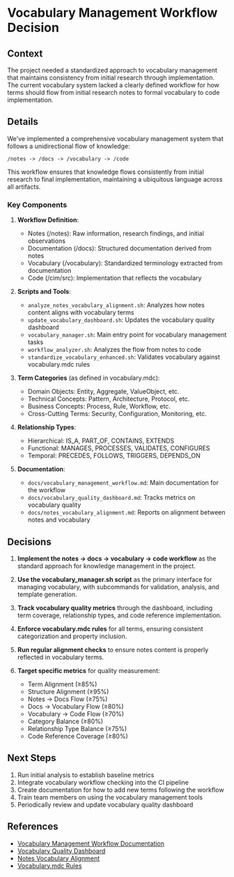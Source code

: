 # Vocabulary Management Workflow Decision

## Context
The project needed a standardized approach to vocabulary management that maintains consistency from initial research through implementation. The current vocabulary system lacked a clearly defined workflow for how terms should flow from initial research notes to formal vocabulary to code implementation.

## Details
We've implemented a comprehensive vocabulary management system that follows a unidirectional flow of knowledge:

```
/notes -> /docs -> /vocabulary -> /code
```

This workflow ensures that knowledge flows consistently from initial research to final implementation, maintaining a ubiquitous language across all artifacts.

### Key Components

1. **Workflow Definition**:
   - Notes (/notes): Raw information, research findings, and initial observations
   - Documentation (/docs): Structured documentation derived from notes
   - Vocabulary (/vocabulary): Standardized terminology extracted from documentation
   - Code (/cim/src): Implementation that reflects the vocabulary

2. **Scripts and Tools**:
   - `analyze_notes_vocabulary_alignment.sh`: Analyzes how notes content aligns with vocabulary terms
   - `update_vocabulary_dashboard.sh`: Updates the vocabulary quality dashboard
   - `vocabulary_manager.sh`: Main entry point for vocabulary management tasks
   - `workflow_analyzer.sh`: Analyzes the flow from notes to code
   - `standardize_vocabulary_enhanced.sh`: Validates vocabulary against vocabulary.mdc rules

3. **Term Categories** (as defined in vocabulary.mdc):
   - Domain Objects: Entity, Aggregate, ValueObject, etc.
   - Technical Concepts: Pattern, Architecture, Protocol, etc.
   - Business Concepts: Process, Rule, Workflow, etc.
   - Cross-Cutting Terms: Security, Configuration, Monitoring, etc.

4. **Relationship Types**:
   - Hierarchical: IS_A, PART_OF, CONTAINS, EXTENDS
   - Functional: MANAGES, PROCESSES, VALIDATES, CONFIGURES
   - Temporal: PRECEDES, FOLLOWS, TRIGGERS, DEPENDS_ON

5. **Documentation**:
   - `docs/vocabulary_management_workflow.md`: Main documentation for the workflow
   - `docs/vocabulary_quality_dashboard.md`: Tracks metrics on vocabulary quality
   - `docs/notes_vocabulary_alignment.md`: Reports on alignment between notes and vocabulary

## Decisions

1. **Implement the notes -> docs -> vocabulary -> code workflow** as the standard approach for knowledge management in the project.

2. **Use the vocabulary_manager.sh script** as the primary interface for managing vocabulary, with subcommands for validation, analysis, and template generation.

3. **Track vocabulary quality metrics** through the dashboard, including term coverage, relationship types, and code reference implementation.

4. **Enforce vocabulary.mdc rules** for all terms, ensuring consistent categorization and property inclusion.

5. **Run regular alignment checks** to ensure notes content is properly reflected in vocabulary terms.

6. **Target specific metrics** for quality measurement:
   - Term Alignment (≥85%)
   - Structure Alignment (≥95%)
   - Notes → Docs Flow (≥75%)
   - Docs → Vocabulary Flow (≥80%)
   - Vocabulary → Code Flow (≥70%)
   - Category Balance (≥80%)
   - Relationship Type Balance (≥75%)
   - Code Reference Coverage (≥80%)

## Next Steps

1. Run initial analysis to establish baseline metrics
2. Integrate vocabulary workflow checking into the CI pipeline
3. Create documentation for how to add new terms following the workflow
4. Train team members on using the vocabulary management tools
5. Periodically review and update vocabulary quality dashboard

## References

- [Vocabulary Management Workflow Documentation](../docs/vocabulary_management_workflow.md)
- [Vocabulary Quality Dashboard](../docs/vocabulary_quality_dashboard.md)
- [Notes Vocabulary Alignment](../docs/notes_vocabulary_alignment.md)
- [Vocabulary.mdc Rules](../.cursor/rules/vocabulary.mdc) 